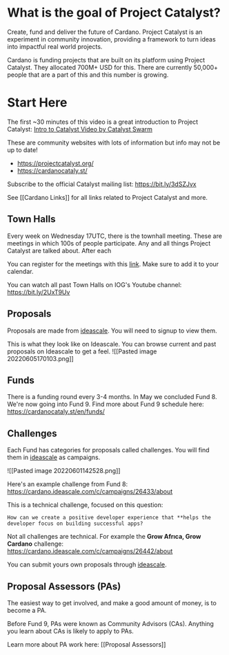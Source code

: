 # What is the goal of Project Catalyst?  
Create, fund and deliver the future of Cardano. Project Catalyst is an experiment in community innovation, providing a framework to turn ideas into impactful real world projects. 

Cardano is funding projects that are built on its platform using Project Catalyst. They allocated 700M+ USD for this. There are currently 50,000+ people that are a part of this and this number is growing.
# Start Here
The first ~30 minutes of this video is a great introduction to Project Catalyst: [Intro to Catalyst Video by Catalyst Swarm](https://www.youtube.com/watch?v=17gQhua_hJA) 

These are community websites with lots of information but info may not be up to date!
- https://projectcatalyst.org/
- https://cardanocataly.st/

Subscribe to the official Catalyst mailing list: https://bit.ly/3dSZJvx

See [[Cardano Links]] for all links related to Project Catalyst and more.

## Town Halls
Every week on Wednesday 17UTC, there is the townhall meeting. These are meetings in which 100s of people participate. Any and all things Project Catalyst are talked about. After each 

You can register for the meetings with this [link](https://zoom.us/meeting/register/tJEtduyupzMvHNUczCQwfFJGcXzmw2lDwkIf). Make sure to add it to your calendar.

You can watch all past Town Halls on IOG's Youtube channel: https://bit.ly/2UxT9Uv

## Proposals
Proposals are made from [ideascale](https://cardano.ideascale.com/a/community/login). You will need to signup to view them. 

This is what they look like on Ideascale. You can browse current and past proposals on Ideascale to get a feel.
![[Pasted image 20220605170103.png]]

## Funds
There is a funding round every 3-4 months. In May we concluded Fund 8. We're now going into Fund 9. Find more about Fund 9 schedule here: https://cardanocataly.st/en/funds/ 

## Challenges
Each Fund has categories for proposals called challenges. You will find them in [ideascale](https://cardano.ideascale.com/a/community/login) as campaigns. 

![[Pasted image 20220601142528.png]]

Here's an example challenge from Fund 8: https://cardano.ideascale.com/c/campaigns/26433/about

This is a technical challenge, focused on this question: 
```
How can we create a positive developer experience that **helps the developer focus on building successful apps?
```
Not all challenges are technical. For example the **Grow Afrıca, Grow Cardano** challenge: https://cardano.ideascale.com/c/campaigns/26442/about

You can submit yours own proposals through [ideascale](https://cardano.ideascale.com/a/community/login). 

## Proposal Assessors (PAs)
The easiest way to get involved, and make a good amount of money, is to become a PA. 

Before Fund 9, PAs were known as Community Advisors (CAs). Anything you learn about CAs is likely to apply to PAs. 

Learn more about PA work here: [[Proposal Assessors]] 

